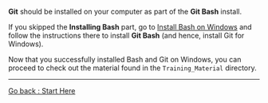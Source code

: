 **Git** should be installed on your computer as part of the **Git Bash** install. 

If you skipped the **Installing Bash** part, go to [Install Bash on Windows](02_Install_Bash_on_Windows.md) and follow the instructions there to install **Git Bash** (and hence, install Git for Windows).

Now that you successfully installed Bash and Git on Windows, you can proceed to check out the material found in the `Training_Material` directory.


________________________

[Go back  : Start Here](00_Start_Here.md)  
